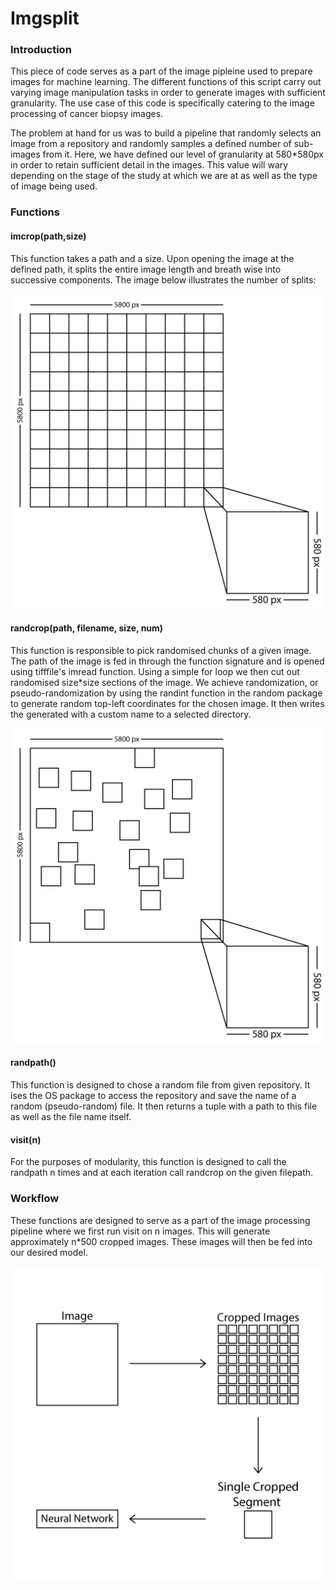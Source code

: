 # Imgsplit
### Introduction
This piece of code serves as a part of the image pipleine used to prepare images for machine learning. The different functions of this script carry out varying image manipulation tasks in order to generate images with sufficient granularity. The use case of this code is specifically catering to the image processing of cancer biopsy images. 

The problem at hand for us was to build a pipeline that randomly selects an image from a repository and randomly samples a defined number of sub-images from it. Here, we have defined our level of granularity at 580\*580px in order to retain sufficient detail in the images. This value will wary depending on the stage of the study at which we are at as well as the type of image being used.

### Functions
#### imcrop(path,size)
This function takes a path and a size. Upon opening the image at the defined path, it splits the entire image length and breath wise into successive components. The image below illustrates the number of splits:


<img src="./images/imgrop-01.png?raw=true" width="600" classsname="mx-y"/>



#### randcrop(path, filename, size, num)
This function is responsible to pick randomised chunks of a given image. The path of the image is fed in through the function signature and is opened using tifffile's imread function. Using a simple for loop we then cut out randomised size\*size sections of the image. We achieve randomization, or pseudo-randomization by using the randint function in the random package to generate random top-left coordinates for the chosen image. It then writes the generated with a custom name to a selected directory.

<img src="./images/randcrop-01.png?raw=true" width="600" classsname="mx-y"/>



#### randpath()
This function is designed to chose a random file from given repository. It ises the OS package to access the repository and save the name of a random (pseudo-random) file. It then returns a tuple with a path to this file as well as the file name itself.

#### visit(n)
For the purposes of modularity, this function is designed to call the randpath n times and at each iteration call randcrop on the given filepath.

### Workflow
These functions are designed to serve as a part of the image processing pipeline where we first run visit on n images. This will generate approximately n\*500 cropped images. These images will then be fed into our desired model.

<img src="./images/Workflow-01.png?raw=true" width="600" classsname="mx-y"/>

